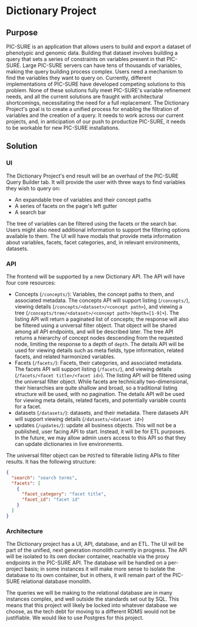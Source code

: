 # Dictionary Project

## Purpose

PIC-SURE is an application that allows users to build and export a dataset of phenotypic and genomic data. Building that
dataset involves building a query that sets a series of constraints on variables present in that PIC-SURE. Large
PIC-SURE servers can have tens of thousands of variables, making the query building process complex.
Users need a mechanism to find the variables they want to query on. Currently, different implementations of PIC-SURE
have developed competing solutions to this problem. None of these solutions fully meet PIC-SURE's variable refinement
needs, and all the current solutions are fraught with architectural shortcomings, necessitating the need for a full
replacement.
The Dictionary Project's goal is to create a unified process for enabling the filtration of variables and the creation
of a query. It needs to work across our current projects, and, in anticipation of our push to productize PIC-SURE, it
needs to be workable for new PIC-SURE installations.

## Solution

### UI

The Dictionary Project's end result will be an overhaul of the PIC-SURE Query Builder tab. It will provide the user with
three ways to find variables they wish to query on:

- An expandable tree of variables and their concept paths
- A series of facets on the page's left gutter
- A search bar

The tree of variables can be filtered using the facets or the search bar. Users might also need additional information
to support the filtering options available to them. The UI will have modals that provide meta information about variables, facets, facet categories, and, in relevant environments, datasets.

### API

The frontend will be supported by a new Dictionary API. The API will have four core resources:

- Concepts (`/concepts/`): Variables, the concept paths to them, and associated metadata. The concepts API will support listing (`/concepts/`), viewing details (`/concepts/<dataset>/<concept path>`), and viewing a tree (`/concepts/tree/<dataset>/<concept path>?depth=[1-9]+`). The listing API will return a paginated list of concepts; the response will also be filtered using a universal filter object. That object will be shared among all API endpoints, and will be
  described later. The tree API returns a hierarchy of concept nodes descending from the requested node, limiting the response to a depth of `depth`. The details API will be used for viewing details such as meta fields, type information, related facets, and related harmonized variables.
- Facets (`/facets/`): Facets, their categories, and associated metadata. The facets API will support listing (`/facets/`), and viewing details (`/facets/<facet title>/<facet id>`). The listing API will be filtered using the universal filter object. While facets are technically two-dimensional, their hierarchies are quite shallow and broad, so a traditional listing structure will be used, with no pagination. The details API will be used for viewing meta details, related facets, and potentially variable counts for a facet.
- datasets (`/datasets/`): datasets, and their metadata. There datasets API will support viewing details (`/datasets/<dataset id>`)
- updates (`/updates/`): update all business objects. This will not be a published, user facing API to start. Instead, it will be for ETL purposes. In the future, we may allow admin users access to this API so that they can update dictionaries in live environments.

The universal filter object can be `POST`ed to filterable listing APIs to filter results. It has the following structure:

```json
{
  "search": "search terms",
  "facets": [
    {
      "facet_category": "facet title",
      "facet_id": "facet id"
    }
  ]
}
```

### Architecture

The Dictionary project has a UI, API, database, and an ETL. The UI will be part of the unified, next generation monolith currently in progress. The API will be isolated to its own docker container, reachable via the proxy endpoints in the PIC-SURE API. The database will be handled on a per-project basis; in some instances it will make more sense to isolate the database to its own container, but in others, it will remain part of the PIC-SURE relational database monolith.

The queries we will be making to the relational database are in many instances complex, and well outside the standards set out by SQL. This means that this project will likely be locked into whatever database we choose, as the tech debt for moving to a different RDMS would not be justifiable. We would like to use Postgres for this project.